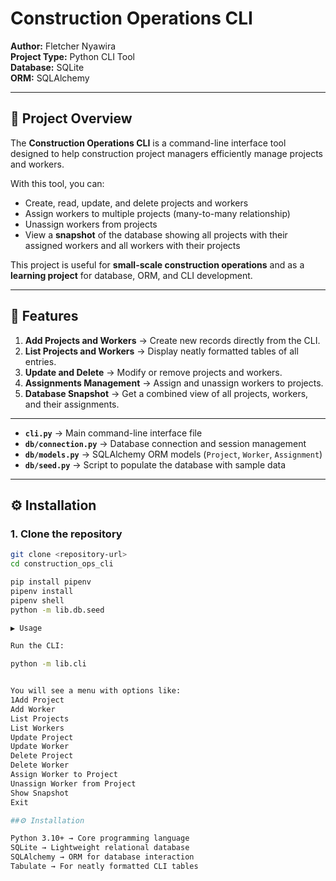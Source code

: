 # Construction Operations CLI

**Author:** Fletcher Nyawira  
**Project Type:** Python CLI Tool  
**Database:** SQLite  
**ORM:** SQLAlchemy  

---

## 📌 Project Overview

The **Construction Operations CLI** is a command-line interface tool designed to help construction project managers efficiently manage projects and workers.  

With this tool, you can:  
- Create, read, update, and delete projects and workers  
- Assign workers to multiple projects (many-to-many relationship)  
- Unassign workers from projects  
- View a **snapshot** of the database showing all projects with their assigned workers and all workers with their projects  

This project is useful for **small-scale construction operations** and as a **learning project** for database, ORM, and CLI development.

---

## 🚀 Features

1. **Add Projects and Workers** → Create new records directly from the CLI.  
2. **List Projects and Workers** → Display neatly formatted tables of all entries.  
3. **Update and Delete** → Modify or remove projects and workers.  
4. **Assignments Management** → Assign and unassign workers to projects.  
5. **Database Snapshot** → Get a combined view of all projects, workers, and their assignments.  

---


- **`cli.py`** → Main command-line interface file  
- **`db/connection.py`** → Database connection and session management  
- **`db/models.py`** → SQLAlchemy ORM models (`Project`, `Worker`, `Assignment`)  
- **`db/seed.py`** → Script to populate the database with sample data  

---

## ⚙️ Installation

### 1. Clone the repository
```bash
git clone <repository-url>
cd construction_ops_cli

pip install pipenv
pipenv install
pipenv shell
python -m lib.db.seed

▶️ Usage

Run the CLI:

python -m lib.cli


You will see a menu with options like:
1Add Project
Add Worker
List Projects
List Workers
Update Project
Update Worker
Delete Project
Delete Worker
Assign Worker to Project
Unassign Worker from Project
Show Snapshot
Exit

##⚙️ Installation

Python 3.10+ → Core programming language
SQLite → Lightweight relational database
SQLAlchemy → ORM for database interaction
Tabulate → For neatly formatted CLI tables


